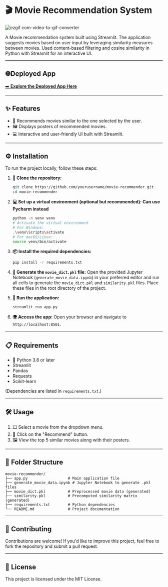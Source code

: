 # 🎬 Movie Recommendation System

![ezgif com-video-to-gif-converter](https://github.com/user-attachments/assets/7b67f52a-d703-4943-80b2-584d2263bb27)

A Movie recommendation system built using Streamlit. The application suggests movies based on user input by leveraging similarity measures between movies. Used content-based filtering and cosine similarity in Python with Streamlit for an interactive UI.

---

## 🌐Deployed App

[➡️ ](https://atheeq2003-movie-recommender.streamlit.app/)**[Explore the Deployed App Here](https://atheeq2003-movie-recommender.streamlit.app/)**

---

## ✨ Features

* 🎥 Recommends movies similar to the one selected by the user.
* 🖼️ Displays posters of recommended movies.
* 💻 Interactive and user-friendly UI built with Streamlit.

---

## ⚙️ Installation

To run the project locally, follow these steps:

1. **📂 Clone the repository:**
   ```bash
   git clone https://github.com/yourusername/movie-recommender.git
   cd movie-recommender
   ```
   
2. **💻 Set up a virtual environment (optional but recommended): Can use Pycharm instead**
   ```bash
   python -m venv venv
   # Activate the virtual environment
   # For Windows:
   .\venv\Scripts\activate
   # For macOS/Linux:
   source venv/bin/activate
   ```
   
3. **📦 Install the required dependencies:**
   ```bash
   pip install -r requirements.txt
   ```
   
4. **📝 Generate the `movie_dict.pkl` file:**
   Open the provided Jupyter Notebook (`generate_movie_data.ipynb`) in your preferred editor and run all cells to generate the `movie_dict.pkl` and `similarity.pkl` files. Place these files in the root directory of the project.
   
6. **🚀 Run the application:**
   ```bash
   streamlit run app.py
   ```
   
7. **🌍 Access the app:**
   Open your browser and navigate to `http://localhost:8501`.

---

## 📋 Requirements

* 🐍 Python 3.8 or later
* Streamlit
* Pandas
* Requests
* Scikit-learn

(Dependencies are listed in `requirements.txt`.)

---

## 🛠️ Usage

1. 🎞️ Select a movie from the dropdown menu.
2. 🎯 Click on the "Recommend" button.
3. 🖼️ View the top 5 similar movies along with their posters.

---

## 📁 Folder Structure

```
movie-recommender/
├── app.py                  # Main application file
├── generate_movie_data.ipynb # Jupyter Notebook to generate .pkl files
├── movie_dict.pkl          # Preprocessed movie data (generated)
├── similarity.pkl          # Precomputed similarity matrix (generated)
├── requirements.txt        # Python dependencies
└── README.md               # Project documentation
```

---

## 🤝 Contributing

Contributions are welcome! If you'd like to improve this project, feel free to fork the repository and submit a pull request.

---

## 📜 License

This project is licensed under the MIT License.
